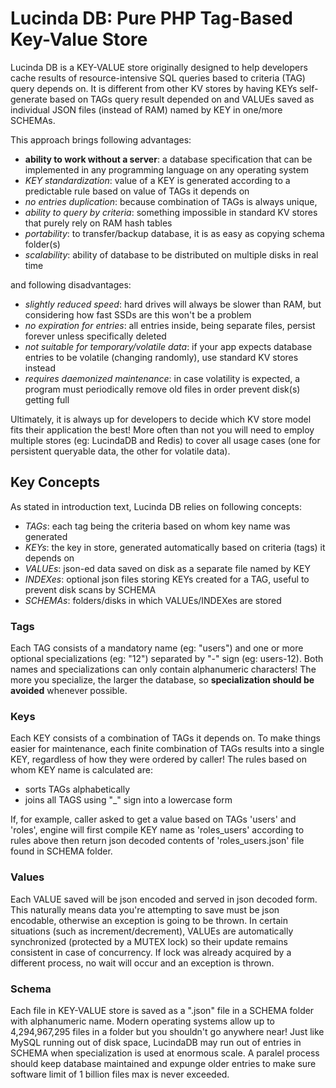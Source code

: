 # Lucinda DB: Pure PHP Tag-Based Key-Value Store
 
Lucinda DB is a KEY-VALUE store originally designed to help developers cache results of resource-intensive SQL queries based to criteria (TAG) query depends on. It is different from other KV stores by having KEYs self-generate based on TAGs query result depended on and VALUEs saved as individual JSON files (instead of RAM) named by KEY in one/more SCHEMAs.

This approach brings following advantages: 

- **ability to work without a server**: a database specification that can be implemented in any programming language on any operating system
- *KEY standardization*: value of a KEY is generated according to a predictable rule based on value of TAGs it depends on
- *no entries duplication*: because combination of TAGs is always unique, 
- *ability to query by criteria*: something impossible in standard KV stores that purely rely on RAM hash tables
- *portability*: to transfer/backup database, it is as easy as copying schema folder(s)
- *scalability*: ability of database to be distributed on multiple disks in real time

and following disadvantages:

- *slightly reduced speed*: hard drives will always be slower than RAM, but considering how fast SSDs are this won't be a problem 
- *no expiration for entries*: all entries inside, being separate files, persist forever unless specifically deleted
- *not suitable for temporary/volatile data*: if your app expects database entries to be volatile (changing randomly), use standard KV stores instead
- *requires daemonized maintenance*: in case volatility is expected, a program must periodically remove old files in order prevent disk(s) getting full

Ultimately, it is always up for developers to decide which KV store model fits their application the best! More often than not you will need to employ multiple stores (eg: LucindaDB and Redis) to cover all usage cases (one for persistent queryable data, the other for volatile data).

## Key Concepts

As stated in introduction text, Lucinda DB relies on following concepts:

- *TAGs*: each tag being the criteria based on whom key name was generated
- *KEYs*: the key in store, generated automatically based on criteria (tags) it depends on
- *VALUEs*: json-ed data saved on disk as a separate file named by KEY
- *INDEXes*: optional json files storing KEYs created for a TAG, useful to prevent disk scans by SCHEMA
- *SCHEMAs*: folders/disks in which VALUEs/INDEXes are stored

### Tags

Each TAG consists of a mandatory name (eg: "users") and one or more optional specializations (eg: "12") separated by "-" sign (eg: users-12). Both names and specializations can only contain alphanumeric characters! The more you specialize, the larger the database, so **specialization should be avoided** whenever possible.

### Keys

Each KEY consists of a combination of TAGs it depends on. To make things easier for maintenance, each finite combination of TAGs results into a single KEY, regardless of how they were ordered by caller! The rules based on whom KEY name is calculated are:

- sorts TAGs alphabetically
- joins all TAGS using "_" sign into a lowercase form

If, for example, caller asked to get a value based on TAGs 'users' and 'roles', engine will first compile KEY name as 'roles_users' according to rules above then return json decoded contents of 'roles_users.json' file found in SCHEMA folder.

### Values

Each VALUE saved will be json encoded and served in json decoded form. This naturally means data you're attempting to save must be json encodable, otherwise an exception is going to be thrown. In certain situations (such as increment/decrement), VALUEs are automatically synchronized (protected by a MUTEX lock) so their update remains consistent in case of concurrency. If lock was already acquired by a different process, no wait will occur and an exception is thrown.

### Schema
 
Each file in KEY-VALUE store is saved as a ".json" file in a SCHEMA folder with alphanumeric name. Modern operating systems allow up to 4,294,967,295 files in a folder but you shouldn't go anywhere near! Just like MySQL running out of disk space, LucindaDB may run out of entries in SCHEMA when specialization is used at enormous scale. A paralel process should keep database maintained and expunge older entries to make sure software limit of 1 billion files max is never exceeded.
